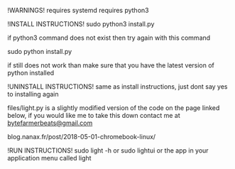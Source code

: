 !WARNINGS!
requires systemd
requires python3

!INSTALL INSTRUCTIONS!
sudo python3 install.py

if python3 command does not exist then try again with this command

sudo python install.py

if still does not work than make sure that you have the latest version of python installed


!UNINSTALL INSTRUCTIONS!
same as install instructions, just dont say yes to installing again

files/light.py is a slightly modified version of the code on the page linked below, if you would like me to take this down contact me at bytefarmerbeats@gmail.com

blog.nanax.fr/post/2018-05-01-chromebook-linux/


!RUN INSTRUCTIONS!
sudo light -h
or
sudo lightui
or
the app in your application menu called light
